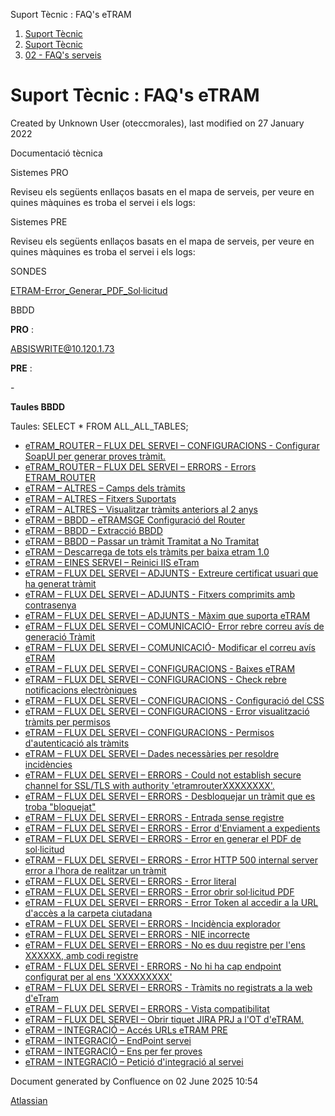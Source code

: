 Suport Tècnic : FAQ's eTRAM  

1.  [Suport Tècnic](index.html)
2.  [Suport Tècnic](13893782.html)
3.  [02 - FAQ's serveis](26313393.html)

Suport Tècnic : FAQ's eTRAM
===========================

Created by Unknown User (oteccmorales), last modified on 27 January 2022

  

Documentació tècnica

  

Sistemes PRO

Reviseu els següents enllaços basats en el mapa de serveis, per veure en quines màquines es troba el servei i els logs:

  

     

Sistemes PRE

Reviseu els següents enllaços basats en el mapa de serveis, per veure en quines màquines es troba el servei i els logs:

  

     

  

  

  

SONDES

[ETRAM-Error\_Generar\_PDF\_Sol·licitud](28705525.html)

BBDD

**PRO** :

ABSISWRITE@10.120.1.73

**PRE** :

\-

  

**Taules BBDD**

Taules:
SELECT \*
FROM ALL\_ALL\_TABLES;

*   [eTRAM\_ROUTER – FLUX DEL SERVEI – CONFIGURACIONS - Configurar SoapUI per generar proves tràmit.](26313419.html)
*   [eTRAM\_ROUTER – FLUX DEL SERVEI – ERRORS - Errors ETRAM\_ROUTER](26313460.html)
*   [eTRAM – ALTRES – Camps dels tràmits](26313187.html)
*   [eTRAM – ALTRES – Fitxers Suportats](41519851.html)
*   [eTRAM – ALTRES – Visualitzar tràmits anteriors al 2 anys](36341171.html)
*   [eTRAM – BBDD – eTRAMSGE Configuració del Router](34505086.html)
*   [eTRAM – BBDD – Extracció BBDD](26313295.html)
*   [eTRAM – BBDD – Passar un tràmit Tramitat a No Tramitat](26313590.html)
*   [eTRAM – Descarrega de tots els tràmits per baixa etram 1.0](64981596.html)
*   [eTRAM – EINES SERVEI – Reinici IIS eTram](26313525.html)
*   [eTRAM – FLUX DEL SERVEI – ADJUNTS - Extreure certificat usuari que ha generat tràmit](26313491.html)
*   [eTRAM – FLUX DEL SERVEI – ADJUNTS - Fitxers comprimits amb contrasenya](41521739.html)
*   [eTRAM – FLUX DEL SERVEI – ADJUNTS - Màxim que suporta eTRAM](41519541.html)
*   [eTRAM – FLUX DEL SERVEI – COMUNICACIÓ- Error rebre correu avís de generació Tràmit](26313529.html)
*   [eTRAM – FLUX DEL SERVEI – COMUNICACIÓ- Modificar el correu avís eTRAM](41518278.html)
*   [eTRAM – FLUX DEL SERVEI – CONFIGURACIONS - Baixes eTRAM](77824203.html)
*   [eTRAM – FLUX DEL SERVEI – CONFIGURACIONS - Check rebre notificacions electròniques](26313229.html)
*   [eTRAM – FLUX DEL SERVEI – CONFIGURACIONS - Configuració del CSS](41518289.html)
*   [eTRAM – FLUX DEL SERVEI – CONFIGURACIONS - Error visualització tràmits per permisos](26313638.html)
*   [eTRAM – FLUX DEL SERVEI – CONFIGURACIONS - Permisos d'autenticació als tràmits](26313575.html)
*   [eTRAM – FLUX DEL SERVEI – Dades necessàries per resoldre incidències](26313680.html)
*   [eTRAM – FLUX DEL SERVEI – ERRORS - Could not establish secure channel for SSL/TLS with authority 'etramrouterXXXXXXXX'.](64981298.html)
*   [eTRAM – FLUX DEL SERVEI – ERRORS - Desbloquejar un tràmit que es troba "bloquejat"](26313180.html)
*   [eTRAM – FLUX DEL SERVEI – ERRORS - Entrada sense registre](26313385.html)
*   [eTRAM – FLUX DEL SERVEI – ERRORS - Error d'Enviament a expedients](26313184.html)
*   [eTRAM – FLUX DEL SERVEI – ERRORS - Error en generar el PDF de sol·licitud](26313451.html)
*   [eTRAM – FLUX DEL SERVEI – ERRORS - Error HTTP 500 internal server error a l'hora de realitzar un tràmit](41523809.html)
*   [eTRAM – FLUX DEL SERVEI – ERRORS - Error literal](26313635.html)
*   [eTRAM – FLUX DEL SERVEI – ERRORS - Error obrir sol·licitud PDF](26313675.html)
*   [eTRAM – FLUX DEL SERVEI – ERRORS - Error Token al accedir a la URL d'accès a la carpeta ciutadana](26313181.html)
*   [eTRAM – FLUX DEL SERVEI – ERRORS - Incidència explorador](26313678.html)
*   [eTRAM – FLUX DEL SERVEI – ERRORS - NIE incorrecte](26313658.html)
*   [eTRAM – FLUX DEL SERVEI – ERRORS - No es duu registre per l'ens XXXXXX, amb codi registre](41521816.html)
*   [eTRAM - FLUX DEL SERVEI - ERRORS - No hi ha cap endpoint configurat per al ens 'XXXXXXXXX'](41521539.html)
*   [eTRAM – FLUX DEL SERVEI – ERRORS - Tràmits no registrats a la web d'eTram](26313609.html)
*   [eTRAM – FLUX DEL SERVEI – ERRORS - Vista compatibilitat](26313179.html)
*   [eTRAM – FLUX DEL SERVEI – Obrir tiquet JIRA PRJ a l'OT d'eTRAM.](41522963.html)
*   [eTRAM – INTEGRACIÓ – Accés URLs eTRAM PRE](26313434.html)
*   [eTRAM – INTEGRACIÓ – EndPoint servei](26313398.html)
*   [eTRAM – INTEGRACIÓ – Ens per fer proves](26313559.html)
*   [eTRAM – INTEGRACIÓ – Petició d'integració al servei](28705897.html)

Document generated by Confluence on 02 June 2025 10:54

[Atlassian](http://www.atlassian.com/)